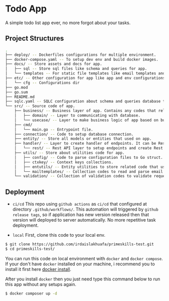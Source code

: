 # Todo App
A simple todo list app ever, no more forgot about your tasks.

## Project Structures
```bash
.
├── deploy/ -- Dockerfiles configurations for multiple environment.
├── docker-compose.yaml -- To setup dev env and build docker images.  
├── docs/ -- Store assets and docs for app.
│   ├── sql -- Store sql files like schema and queries for app.
│   └── templates -- For static file templates like email templates and others.
├── etc/ -- Other configuration for app like app and env configurations for multiple server env.
│   └── cfg -- Configurations dir
├── go.mod
├── go.sum
├── README.md
├── sqlc.yaml -- SQLC configuration about schema and queries database that used in app.
└── src/ -- Source code of app.
    ├── business/ -- Business layer of app. Contains any codes that related with business logic.
    │   ├── domain/ -- Layer to communicating with database.
    │   └── usecase/ -- Layer to make business logic of app based on business needs. 
    ├── cmd/
    │   └── main.go -- Entrypoint file.
    ├── connection/ -- Code to setup database connection.
    ├── entity/ -- Store all models or entities that used on app.
    ├── handler/ -- Layer to create handler of endpoints. It can be Rest/GraphQL/gRPC or others.
    │   └── rest/ -- Rest API layer to setup endpoints and create Rest API handlers.
    ├── utils/ -- Store about utilities code for app.
    │   ├── config/ -- Code to parse configuration files to Go struct.
    │   ├── ctxkey/ -- Context keys collections.
    │   ├── entutils/ -- Entity utilities to store related code that use on models or entities.
    │   └── mailtemplates/ -- Collection codes to read and parse email templates.
    └── validation/ -- Collection of validation codes to validate request before processing the data.
```

## Deployment

- `ci/cd`
This repo using `github actions` as `ci/cd` that configured at directory `.github/workflows/`. This automation will triggered by `github release tags`, so if application has new version released then that version will deployed to server automatically. No more repetitive task deployment.

- `local`
First, clone this code to your local env.
```bash
$ git clone https://github.com/irdaislakhuafa/primeskills-test.git
$ cd primeskills-test/
```

You can run this code on local environment with `docker` and `docker compose`. If your don't have `docker` installed on your machine, i recommend you to install it first here [docker install](https://docs.docker.com/get-started/get-docker/).

After you install `docker` then you just need type this command below to run this app without any setups again.
```bash
$ docker composer up -d
```

